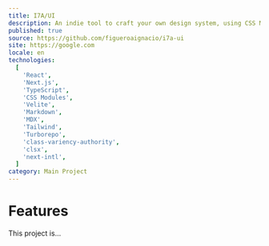 ```yaml
---
title: I7A/UI
description: An indie tool to craft your own design system, using CSS Modules or Tailwind.
published: true
source: https://github.com/figueroaignacio/i7a-ui
site: https://google.com
locale: en
technologies:
  [
    'React',
    'Next.js',
    'TypeScript',
    'CSS Modules',
    'Velite',
    'Markdown',
    'MDX',
    'Tailwind',
    'Turborepo',
    'class-variency-authority',
    'clsx',
    'next-intl',
  ]
category: Main Project
---
```


# Features

This project is...
